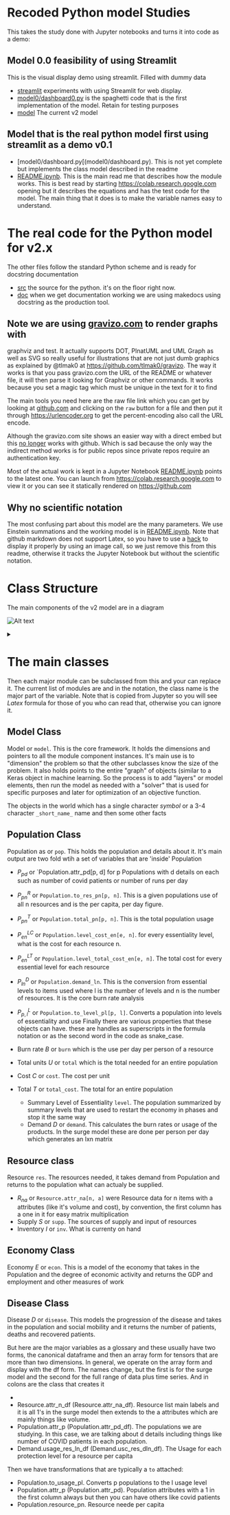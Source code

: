 # Recoded Python model Studies

This takes the study done with Jupyter notebooks and turns it into code as a
demo:

## Model 0.0 feasibility of using Streamlit
This is the visual display demo using streamlit. Filled with dummy data

- [streamlit](streamlit) experiments with using Streamlit for web display.
- [model0/dashboard0.py](model0/dashboard0.py) is the spaghetti code that is the first implementation of the
  model. Retain for testing purposes
- [model](model) The current v2 model

## Model that is the real python model first using streamlit as a demo v0.1

- [model0/dashboard.py[(model0/dashboard.py). This is not yet complete but
  implements the class model described in the readme
- [README.ipynb](README.ipynb). This is the main read me that describes how the
  module works. This is best read by starting https://colab.research.google.com
opening but it describes the equations and has the test code for the model.
 The main thing that it does is to make the variable names easy to understand.


# The real code for the Python model for v2.x
The other files follow the standard Python scheme and is ready for docstring
documentation
- [src](src) the source for the python. it's on the floor right now.
- [doc](doc) when we get documentation working we are using makedocs using
  docstring as the production tool.

## Note we are using [gravizo.com](https://gravizo.com) to render graphs with
graphviz and test. It actually supports DOT, PlnatUML and UML Graph as well as
SVG so really useful for illustrations that are not just dumb graphics as
explained by @tlmak0 at https://github.com/tlmak0/gravizo. The way it works is
that you pass gravizo.com the URL of the README or whatever file, it will then
parse it looking for Graphviz or other commands. It works because you set a
magic tag which must be unique in the text for it to find

The main tools you need here are the raw file link which you can get by looking
at [github.com](https://help.data.world/hc/en-us/articles/115006300048-GitHub-how-to-find-the-sharable-download-URL-for-files-on-GitHub)
and clicking on the `raw` button for a file and then put it
through https://urlencoder.org to get the percent-encoding also call the URL
encode.

Although the gravizo.com site shows an easier way with a direct embed but this
[no longer](https://gist.github.com/svenevs/ce05761128e240e27883e3372ccd4ecd)
works with github. Which is sad because the only way the indirect method works
is for public repos since private repos require an authentication key.

Most of the actual work is kept in a Jupyter Notebook
[README.ipynb](README.ipynb) points to the latest one. You can launch from
https://colab.research.google.com to view it or you can see it statically
rendered on https://github.com

## Why no scientific notation

The most confusing part about this model are the many parameters. We use
Einstein summations and the working model is in [README.ipynb](README.ipynb).
Note that github markdown does not support Latex, so you have to use a
[hack](https://gist.github.com/a-rodin/fef3f543412d6e1ec5b6cf55bf197d7b) to
display it properly by using an image call, so we just remove this from this
readme, otherwise it tracks the Jupyter Notebook but without the scientific
notation.

# Class Structure

The main components of the v2 model are in a diagram

![Alt text](https://g.gravizo.com/source/custom_mark?https%3A%2F%2Fraw.githubusercontent.com%2Frestartus%2Fcovid-projection%2Frich-demo%2Fmodel%2FREADME.md)
<details>
<summary></summary>
custom_mark
  digraph "Class Model" {
    node [shape=box]
    subgraph Pop_class {
      style=filled
      P [label="Population, Essentiality"]
    }
    D [label=Disease]
    P -> D [label="Social Mobility"]
    D -> P [label=Patients]
    E [label=Economy]
    P -> E [label="Stage, Economic Activity"]
    E -> P [label="GDP, Employment"]
    subgraph Res {
      R [label=Resource]
      R -> P [label=Delivery]
      P -> R [label=Demand]
      I [label=Inventory]
      R -> I [label=Fill]
      I -> R [label=Use]
    }
    S [label=Supply]
    R -> S [label="Sales Order"]
    S -> R [label=Fulfillment]
  }
custom_mark
</details>

# The main classes
Then each major module can be subclassed from this and your can replace it. The current list of modules are and in the notation, the class name is the major part of the variable. Note that is copied from Jupyter so you will see $Latex$ formula for those of you who can read that, otherwise you can ignore it.

## Model Class 
Model or `model`. This is the core framework. It holds the dimensions and
pointers to all the module component instances. It's main use is to "dimension"
the problem so that the other subclasses know the size of the problem. It also
holds points to the entire "graph" of objects (similar to a Keras object in
machine learning. So the process is to add "layers" or model elements, then run
the model as needed with a "solver" that is used for specific purposes and later
for optimization of an objective function.

The objects in the world which has a single character $symbol$ or a 3-4
character `_short_name_` name and then some other facts

## Population Class
Population as or `pop`. This holds the population and details about it. It's
main output are two fold wtih a set of variables that are 'inside' Population

- $P_{pd}$ or `Population.attr_pd[p, d] for p Populations with d details on each such as number of covid patients or number of runs per day
- $P^R_{pn}$ or `Population.to_res_pn[p, n]`. This is a given populations use of all n resources and is the per capita, per day figure.
- $P^T_{pn}$ or `Population.total_pn[p, n]`. This is the total population usage
- $P^{LC}_{en}$ or `Population.level_cost_en[e, n]`. for every essentiality level, what is the cost for each resource n.
- $P^{LT}_{en}$ or `Population.level_total_cost_en[e, n]`. The total cost for every essential level for each resource
- $P^{D}_{ln}$ or `Population.demand_ln`. This is the conversion from essential levels to items used where l is the number of levels and n is the number of resources. It is the core burn rate analysis
- $P^{L}_{p,l}$ or `Population.to_level_pl[p, l]`. Converts a population into levels of essentiality and use
Finally there are various properties that these objects can have. these are handles as superscripts in the formula notation or as the second word in the code as snake_case.

- Burn rate $B$ or `burn` which is the use per day per person of a resource
- Total units $U$ or `total` which is the total needed for an entire population
- Cost $C$ or `cost`. The cost per unit
- Total $T$ or `total_cost`. The total for an entire population


  - Summary Level of Essentiality  `level`. The population summarized by summary
    levels
     that are used to restart the economy in phases and stop it the same way 
  - Demand $D$ or `demand`. This calculates the burn rates or usage of the
    products. In the surge model these are done per person per day which
generates an lxn matrix

## Resource class
Resource  `res`. The resources needed, it takes demand from Population and returns to the population what can actualy be supplied.

  - $R_{na}$ or `Resource.attr_na[n, a]` were Resource data for n items with a attributes (like it's volume and cost), by convention, the first column has a one in it for easy matrix multiplication
  - Supply $S$ or `supp`. The sources of supply and input of resources
  - Inventory $I$ or `inv`. What is currenty on hand

## Economy Class
Economy $E$ or `econ`. This is a model of the economy that takes in the Population and the degree of economic activity and returns the GDP and employment and other measures of work

## Disease Class
Disease $D$ or `disease`. This models the progression of the disease and takes in the population and social mobility and it returns the number of patients, deaths and recovered patients.



But here are the major variables as a glossary and these usually have two forms,
the canonical dataframe and then an array form for tensors that are more than
two dimensions. In general, we operate on the array form and display with the df
form. The names change, but the first is for the surge model and the second for
the full range of data plus time series. And in colons are the class that
creates it

- 
- Resource.attr_n_df (Resource.attr_na_df). Resource list main labels and it is all 1's in the surge model
  then extends to the a attributes which are mainly things like volume.
- Population.attr_p (Population.attr_pd_df). The populations we are studying. In this case,
  we are talking about d details including things like number of COVID patients
in each population.
- Demand.usage_res_ln_df (Demand.usc_res_dln_df). The Usage for each protection level for a resource per capita

Then we have transformations that are typically a `to` attached:

- Population.to_usage_pl. Converts p populations to the l usage level
- Population.attr_p (Population.attr_pd). Population attributes with a 1 in the
  first column always but then you can have others like covid patients
- Population.resource_pn. Resource neede per capita

